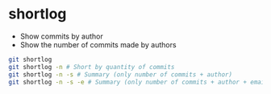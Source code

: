 # shortlog

- Show commits by author
- Show the number of commits made by authors

```sh
git shortlog
git shortlog -n # Short by quantity of commits
git shortlog -n -s # Summary (only number of commits + author)
git shortlog -n -s -e # Summary (only number of commits + author + email)
```
